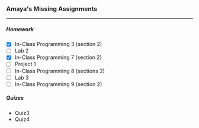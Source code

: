 ### Amaya's Missing Assignments
---
##### Homework
- [x] In-Class Programming 3 (section 2)
- [ ] Lab 2
- [x] In-Class Programming 7 (section 2)
- [ ] Project 1
- [ ] In-Class Programming 8 (sections 2)
- [ ] Lab 3
- [ ] In-Class Programming 9 (section 2)

##### Quizes
- Quiz3
- Quiz4
